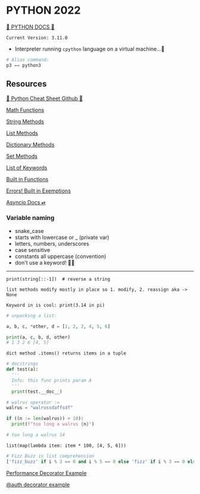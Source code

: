 # PYTHON 2022

[🐍 PYTHON DOCS 🐍](https://www.python.org/)

`Current Version: 3.11.0`

- Interpreter running `cpython` language on a virtual machine...🤔

```py
# Alias command: 
p3 == python3
```

## Resources

[🐍 Python Cheat Sheet Github 🐍](https://github.com/aneagoie/ztm-python-cheat-sheet)

[Math Functions](https://docs.python.org/3/library/math.html)

[String Methods](https://www.w3schools.com/python/python_ref_string.asp)

[List Methods](https://www.w3schools.com/python/python_ref_list.asp)

[Dictionary Methods](https://www.w3schools.com/python/python_ref_dictionary.asp)

[Set Methods](https://www.w3schools.com/python/python_ref_set.asp)

[List of Keywords](https://www.w3schools.com/python/python_ref_keywords.asp)

[Built in Functions](https://docs.python.org/3/library/functions.html)

[Errors! Built in Exemptions](https://docs.python.org/3/library/exceptions.html)

[Asyncio Docs ⏯](https://docs.python.org/3/library/asyncio.html?highlight=asyncio#module-asyncio)

### Variable naming

- snake_case
- starts with lowercase or _ (private var)
- letters, numbers, underscores
- case sensitive
- constants all uppercase (convention)
- don't use a keyword! 🤦‍♀️

----------------

`print(string[::-1])  # reverse a string`

`list methods modify mostly in place so 1. modify, 2. reassign aka -> None`

`Keyword in is cool: print(3.14 in pi)`

```python
# unpacking a list:

a, b, c, *other, d = [1, 2, 3, 4, 5, 6]

print(a, c, b, d, other)
# 1 3 2 6 [4, 5]
``` 

`dict method .items() returns items in a tuple`

```py
# docstrings
def test(a):
  '''
  Info: this func prints param A
  '''
  print(test.__doc__)
  ```
 
  ```py
  # walrus operator :=
walrus = "walrussdaffsdf"

if ((n := len(walrus)) > 10):
    print(f"too long a walrus {n}")

  # too long a walrus 14
  ```

  `list(map(lambda item: item * 100, [4, 5, 6]))`

  ```py
  # Fizz Buzz in list comprehension
  ['fizz_buzz' if i % 3 == 0 and i % 5 == 0 else 'fizz' if i % 3 == 0 else 'buzz' if i % 5 == 0 else i for i in range(1, 100)]
  ```

  [Performance Decorator Example](https://replit.com/@ArtieFischer/decorators#main.py)

  [@auth decorator example](https://replit.com/@ArtieFischer/decorators-1#main.py)
